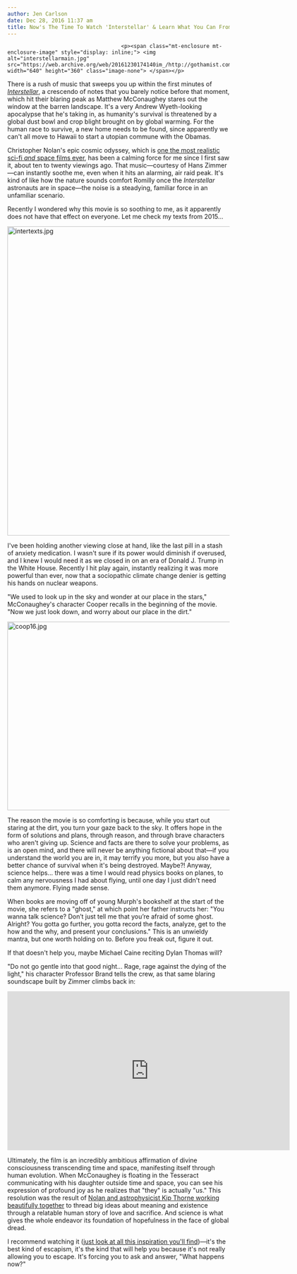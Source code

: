 ```yaml
---
author: Jen Carlson
date: Dec 28, 2016 11:37 am
title: Now's The Time To Watch 'Interstellar' & Learn What You Can From The Black Hole
---
```


	
										<p><span class="mt-enclosure mt-enclosure-image" style="display: inline;"> <img alt="interstellarmain.jpg" src="https://web.archive.org/web/20161230174140im_/http://gothamist.com/attachments/arts_jen/interstellarmain.jpg" width="640" height="360" class="image-none"> </span></p>

<p>There is a rush of music that sweeps you up within the first minutes of <a href="https://web.archive.org/web/20161230174140/https://www.amazon.com/gp/product/B013TYXUXC"><em>Interstellar</em></a>, a crescendo of notes that you barely notice before that moment, which hit their blaring peak as Matthew McConaughey stares out the window at the barren landscape. It&apos;s a very Andrew Wyeth-looking apocalypse that he&apos;s taking in, as humanity&apos;s survival is threatened by a global dust bowl and crop blight brought on by global warming. For the human race to survive, a new home needs to be found, since apparently we can&apos;t all move to Hawaii to start a utopian commune with the Obamas. </p>

<p>Christopher Nolan&apos;s epic cosmic odyssey, which is <a href="https://web.archive.org/web/20161230174140/http://www.smithsonianmag.com/smithsonian-institution/why-interstellar-belongs-pantheon-best-realistic-science-fiction-films-180953261/">one the most realistic sci-fi <em>and</em> space films ever</a>, has been a calming force for me since I first saw it, about ten to twenty viewings ago. That music&#x2014;courtesy of Hans Zimmer&#x2014;can instantly soothe me, even when it hits an alarming, air raid peak. It&apos;s kind of like how the nature sounds comfort Romilly once the <em>Interstellar</em> astronauts are in space&#x2014;the noise is a steadying, familiar force in an unfamiliar scenario.</p>

<p>Recently I wondered why this movie is so soothing to me, as it apparently does not have that effect on everyone. Let me check my texts from 2015...</p>

<p><span class="mt-enclosure mt-enclosure-image" style="display: inline;"> <img alt="intertexts.jpg" src="https://web.archive.org/web/20161230174140im_/http://gothamist.com/attachments/arts_jen/intertexts.jpg" width="640" height="700" class="image-none"> </span></p>

<p>I&apos;ve been holding another viewing close at hand, like the last pill in a stash of anxiety medication. I wasn&apos;t sure if its power would diminish if overused, and I knew I would need it as we closed in on an era of Donald J. Trump in the White House. Recently I hit play again, instantly realizing it was more powerful than ever, now that a sociopathic climate change denier is getting his hands on nuclear weapons. </p>

<p>&quot;We used to look up in the sky and wonder at our place in the stars,&quot; McConaughey&apos;s character Cooper recalls in the beginning of the movie. &quot;Now we just look down, and worry about our place in the dirt.&quot; </p>

<p><span class="mt-enclosure mt-enclosure-image" style="display: inline;"> <img alt="coop16.jpg" src="https://web.archive.org/web/20161230174140im_/http://gothamist.com/attachments/arts_jen/coop16.jpg" width="640" height="427" class="image-none"> </span></p>

<p>The reason the movie is so comforting is because, while you start out staring at the dirt, you turn your gaze back to the sky. It offers hope in the form of solutions and plans, through reason, and through brave characters who aren&apos;t giving up. Science and facts are there to solve your problems, as is an open mind, and there will never be anything fictional about that&#x2014;if you understand the world you are in, it may terrify you more, but you also have a better chance of survival when it&apos;s being destroyed. Maybe?! Anyway, science helps... there was a time I would read physics books on planes, to calm any nervousness I had about flying, until one day I just didn&apos;t need them anymore. Flying made sense.</p>

<p>When books are moving off of young Murph&apos;s bookshelf at the start of the movie, she refers to a &quot;ghost,&quot; at which point her father instructs her: &quot;You wanna talk science? Don&#x2019;t just tell me that you&#x2019;re afraid of some ghost. Alright? You gotta go further, you gotta record the facts, analyze, get to the how and the why, and present your conclusions.&quot; This is an unwieldy mantra, but one worth holding on to. Before you freak out, figure it out. </p>

<p>If that doesn&apos;t help you, maybe Michael Caine reciting Dylan Thomas will?</p>

<p>&quot;Do not go gentle into that good night... Rage, rage against the dying of the light,&quot; his character Professor Brand tells the crew, as that same blaring soundscape built by Zimmer climbs back in:</p>

<p><iframe width="640" height="360" src="https://web.archive.org/web/20161230174140if_/https://www.youtube.com/embed/cZ04lK4pjGU" frameborder="0" allowfullscreen></iframe></p>

<p>Ultimately, the film is an incredibly ambitious affirmation of divine consciousness transcending time and space, manifesting itself through human evolution. When McConaughey is floating in the Tesseract communicating with his daughter outside time and space, you can see his expression of profound joy as he realizes that &quot;they&quot; is actually &quot;us.&quot; This resolution was the result of <a href="https://web.archive.org/web/20161230174140/https://www.wired.com/2014/11/metaphysics-of-interstellar/">Nolan and astrophysicist Kip Thorne working beautifully together</a> to thread big ideas about meaning and existence through a relatable human story of love and sacrifice. And science is what gives the whole endeavor its foundation of hopefulness in the face of global dread.</p>

<p>I recommend watching it (<a href="https://web.archive.org/web/20161230174140/http://www.lifehack.org/articles/lifestyle/10-impressive-interstellar-quotes-launch-your-2015.html">just look at all this inspiration you&apos;ll find</a>)&#x2014;it&apos;s the best kind of escapism, it&apos;s the kind that will help you because it&apos;s not really allowing you to escape. It&apos;s forcing you to ask and answer, &quot;What happens now?&quot; </p>					
										
									
				